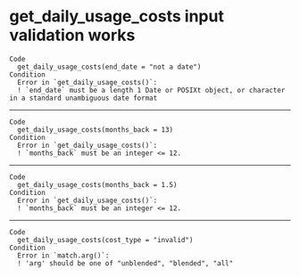 # get_daily_usage_costs input validation works

    Code
      get_daily_usage_costs(end_date = "not a date")
    Condition
      Error in `get_daily_usage_costs()`:
      ! `end_date` must be a length 1 Date or POSIXt object, or character in a standard unambiguous date format

---

    Code
      get_daily_usage_costs(months_back = 13)
    Condition
      Error in `get_daily_usage_costs()`:
      ! `months_back` must be an integer <= 12.

---

    Code
      get_daily_usage_costs(months_back = 1.5)
    Condition
      Error in `get_daily_usage_costs()`:
      ! `months_back` must be an integer <= 12.

---

    Code
      get_daily_usage_costs(cost_type = "invalid")
    Condition
      Error in `match.arg()`:
      ! 'arg' should be one of "unblended", "blended", "all"

